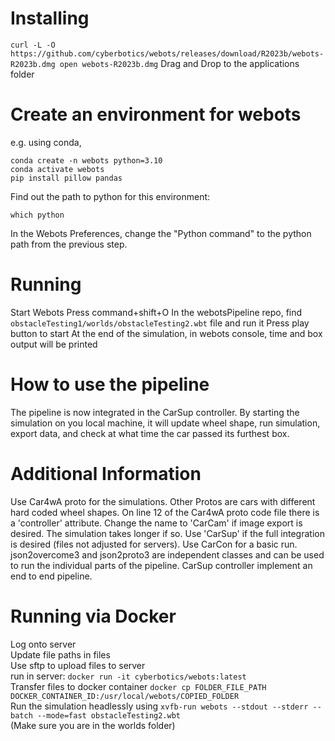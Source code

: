 # Installing

`curl -L -O https://github.com/cyberbotics/webots/releases/download/R2023b/webots-R2023b.dmg open webots-R2023b.dmg`
Drag and Drop to the applications folder

# Create an environment for webots
e.g. using conda,
```
conda create -n webots python=3.10
conda activate webots
pip install pillow pandas
```
Find out the path to python for this environment:
```
which python
```
In the Webots Preferences, change the "Python command" to the python path from the previous step.

# Running
Start Webots
Press command+shift+O
In the webotsPipeline repo, find `obstacleTesting1/worlds/obstacleTesting2.wbt` file and run it
Press play button to start
At the end of the simulation, in webots console, time and box output will be printed

# How to use the pipeline
The pipeline is now integrated in the CarSup controller. By starting the simulation on you local machine, it will update wheel shape, run simulation, export data, and check at what time the car passed its furthest box.

# Additional Information
Use Car4wA proto for the simulations. Other Protos are cars with different hard coded wheel shapes.
On line 12 of the Car4wA proto code file there is a 'controller' attribute. Change the name to 'CarCam' if image export is desired. The simulation takes longer if so. Use 'CarSup' if the full integration is desired (files not adjusted for servers). Use CarCon for a basic run.
json2overcome3 and json2proto3 are independent classes and can be used to run the individual parts of the pipeline.
CarSup controller implement an end to end pipeline.

# Running via Docker
Log onto server  
Update file paths in files  
Use sftp to upload files to server  
run in server: `docker run -it cyberbotics/webots:latest`  
Transfer files to docker container `docker cp FOLDER_FILE_PATH DOCKER_CONTAINER_ID:/usr/local/webots/COPIED_FOLDER`  
Run the simulation headlessly using 
`xvfb-run webots --stdout --stderr --batch --mode=fast obstacleTesting2.wbt`  
(Make sure you are in the worlds folder)
